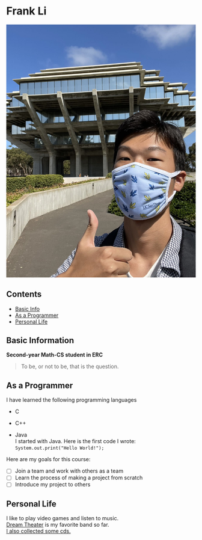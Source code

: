 # Frank Li
![Photo](materials/profile.jpg)

## Contents
- [Basic Info](https://github.com/litianqing2887/cse110/blob/gitignore/index.md#basic-information)
- [As a Programmer](https://github.com/litianqing2887/cse110/blob/gitignore/index.md#as-a-programmer)
- [Personal Life](https://github.com/litianqing2887/cse110/blob/gitignore/index.md#personal-life)

## Basic Information
**Second-year Math-CS student in ERC**
> To be, or not to be, that is the question. 

## As a Programmer
I have learned the following programming languages
- C
* C++
+ Java<br />
I started with Java. Here is the first code I wrote: `System.out.print("Hello World!");`

Here are my goals for this course:
- [ ] Join a team and work with others as a team
- [ ] Learn the process of making a project from scratch
- [ ] Introduce my project to others

## Personal Life
I like to play video games and listen to music. <br />
[Dream Theater](https://dreamtheater.net/) is my favorite band so far. <br />
[I also collected some cds.](/materials/cds.jpg)
